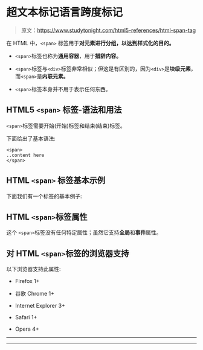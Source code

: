 # 超文本标记语言跨度标记

> 原文：<https://www.studytonight.com/html5-references/html-span-tag>

在 HTML 中，`<span>` 标签用于**对元素进行分组，以达到样式化的目的。**

*   `<span>`标签也称为**通用容器**，用于**措辞内容。**

*   `<span>`标签与`<div>`标签非常相似；但这是有区别的，因为`<div>`是**块级元素**，而`<span>`是**内联元素。**

*   `<span>`标签本身并不用于表示任何东西。

## HTML5 `<span>` 标签-语法和用法

`<span>`标签需要开始(开始)标签和结束(结束)标签。

下面给出了基本语法:

```
<span>
..content here
</span>
```

## HTML `<span>` 标签基本示例

下面我们有一个标签的基本例子:

## HTML `<span>`标签属性

这个 `<span>`标签没有任何特定属性；虽然它支持**全局**和**事件**属性。

## 对 HTML `<span>`标签的浏览器支持

以下浏览器支持此属性:

*   Firefox 1+

*   谷歌 Chrome 1+

*   Internet Explorer 3+

*   Safari 1+

*   Opera 4+

* * *

* * *